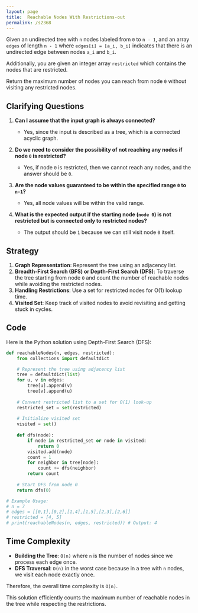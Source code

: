 ```yaml
---
layout: page
title:  Reachable Nodes With Restrictions-out
permalink: /s2368
---
```


Given an undirected tree with `n` nodes labeled from `0` to `n - 1`, and an array `edges` of length `n - 1` where `edges[i] = [a_i, b_i]` indicates that there is an undirected edge between nodes `a_i` and `b_i`.

Additionally, you are given an integer array `restricted` which contains the nodes that are restricted.

Return the maximum number of nodes you can reach from node `0` without visiting any restricted nodes.

## Clarifying Questions

1. **Can I assume that the input graph is always connected?**
   - Yes, since the input is described as a tree, which is a connected acyclic graph.

2. **Do we need to consider the possibility of not reaching any nodes if node `0` is restricted?**
   - Yes, if node `0` is restricted, then we cannot reach any nodes, and the answer should be `0`.

3. **Are the node values guaranteed to be within the specified range `0` to `n-1`?**
   - Yes, all node values will be within the valid range. 

4. **What is the expected output if the starting node (`node 0`) is not restricted but is connected only to restricted nodes?**
   - The output should be `1` because we can still visit node `0` itself.

## Strategy

1. **Graph Representation**: Represent the tree using an adjacency list.
2. **Breadth-First Search (BFS) or Depth-First Search (DFS)**: To traverse the tree starting from node `0` and count the number of reachable nodes while avoiding the restricted nodes.
3. **Handling Restrictions**: Use a set for restricted nodes for O(1) lookup time.
4. **Visited Set**: Keep track of visited nodes to avoid revisiting and getting stuck in cycles.

## Code

Here is the Python solution using Depth-First Search (DFS):

```python
def reachableNodes(n, edges, restricted):
    from collections import defaultdict

    # Represent the tree using adjacency list
    tree = defaultdict(list)
    for u, v in edges:
        tree[u].append(v)
        tree[v].append(u)
    
    # Convert restricted list to a set for O(1) look-up
    restricted_set = set(restricted)
    
    # Initialize visited set
    visited = set()
    
    def dfs(node):
        if node in restricted_set or node in visited:
            return 0
        visited.add(node)
        count = 1
        for neighbor in tree[node]:
            count += dfs(neighbor)
        return count
    
    # Start DFS from node 0
    return dfs(0)

# Example Usage:
# n = 7
# edges = [[0,1],[0,2],[1,4],[1,5],[2,3],[2,6]]
# restricted = [4, 5]
# print(reachableNodes(n, edges, restricted)) # Output: 4
```

## Time Complexity

- **Building the Tree**: `O(n)` where `n` is the number of nodes since we process each edge once.
- **DFS Traversal**: `O(n)` in the worst case because in a tree with `n` nodes, we visit each node exactly once.

Therefore, the overall time complexity is `O(n)`.

This solution efficiently counts the maximum number of reachable nodes in the tree while respecting the restrictions.